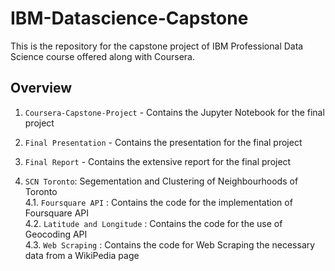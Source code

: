 # IBM-Datascience-Capstone
This is the repository for the capstone project of IBM Professional Data Science course offered along with Coursera.

## Overview

1. `Coursera-Capstone-Project` - Contains the Jupyter Notebook for the final project
2. `Final Presentation` - Contains the presentation for the final project
3. `Final Report` - Contains the extensive report for the final project

4. `SCN Toronto`: Segementation and Clustering of Neighbourhoods of Toronto    
  4.1. `Foursquare API` : Contains the code for the implementation of Foursquare API    
  4.2. `Latitude and Longitude` : Contains the code for the use of Geocoding API   
  4.3. `Web Scraping` : Contains the code for Web Scraping the necessary data from a WikiPedia page  
